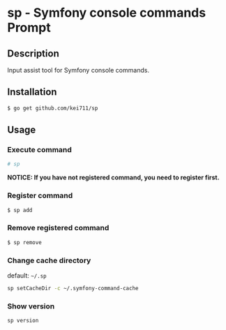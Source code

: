 # sp - Symfony console commands Prompt

## Description

Input assist tool for Symfony console commands.

## Installation

```bash
$ go get github.com/kei711/sp
```

## Usage

### Execute command

```bash
# sp
```

**NOTICE: If you have not registered command, you need to register first.**

### Register command

```bash
$ sp add
```

### Remove registered command

```bash
$ sp remove
```

### Change cache directory

default: `~/.sp`

```bash
sp setCacheDir -c ~/.symfony-command-cache
```

### Show version

```bash
sp version
```
